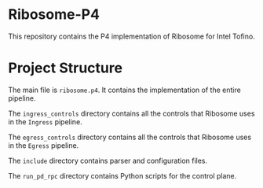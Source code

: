 # Ribosome-P4
This repository contains the P4 implementation of Ribosome for Intel Tofino. 

# Project Structure
The main file is `ribosome.p4`. It contains the implementation of the entire pipeline. 

The `ingress_controls` directory contains all the controls that Ribosome uses in the `Ingress` pipeline. 

The `egress_controls` directory contains all the controls that Ribosome uses in the `Egress` pipeline. 

The `include` directory contains parser and configuration files. 

The `run_pd_rpc` directory contains Python scripts for the control plane. 

